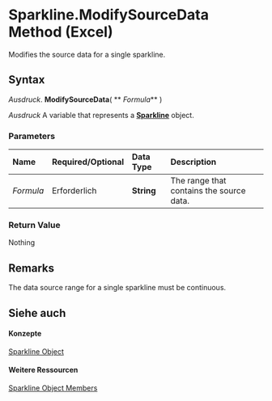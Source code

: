 
# Sparkline.ModifySourceData Method (Excel)

Modifies the source data for a single sparkline.


## Syntax

 _Ausdruck_. **ModifySourceData**( ** _Formula_** )

 _Ausdruck_ A variable that represents a **[Sparkline](46951c4f-0eaa-9ce6-9703-eb3c632ea9b1.md)** object.


### Parameters



|**Name**|**Required/Optional**|**Data Type**|**Description**|
|:-----|:-----|:-----|:-----|
| _Formula_|Erforderlich|**String**| The range that contains the source data.|

### Return Value

Nothing


## Remarks

The data source range for a single sparkline must be continuous.


## Siehe auch


#### Konzepte


[Sparkline Object](46951c4f-0eaa-9ce6-9703-eb3c632ea9b1.md)
#### Weitere Ressourcen


[Sparkline Object Members](http://msdn.microsoft.com/library/b5a704ce-27ff-e928-e2e3-dbe50788374d%28Office.15%29.aspx)